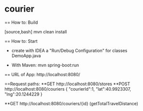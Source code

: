 # courier
== How to: Build

[source,bash]
mvn clean install

== How to: Start

* create with IDEA a "Run/Debug Configuration" for classes DemoApp.java

* With Maven:
mvn spring-boot:run

== URL of App:
http://localhost:8080/

==Request paths:
**GET http://localhost:8080/stores
**POST http://localhost:8080/couriers 
{
    "courierId":1,
    "lat":40.9923307,
    "lng":20.1244229
}

**GET http://localhost:8080/couriers/{id} (getTotalTravelDistance)


